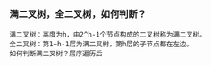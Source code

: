 ### 满二叉树，全二叉树，如何判断？
```
满二叉树：高度为h，由2^h-1个节点构成的二叉树称为满二叉树。
全二叉树：第1~h-1层为满二叉树，第h层的子节点都在左边。
如何判断满二叉树？层序遍历后
```
